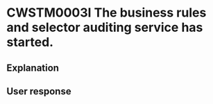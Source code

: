 # CWSTM0003I The business rules and selector auditing service has started.

## Explanation

## User response